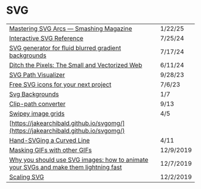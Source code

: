 # SVG

|                                                                                                                                                                                                                                       |           |
| ------------------------------------------------------------------------------------------------------------------------------------------------------------------------------------------------------------------------------------- | --------- |
| [Mastering SVG Arcs — Smashing Magazine](https://www.smashingmagazine.com/2024/12/mastering-svg-arcs/?ref=dailydev)                                                                                                                   | 1/22/25   |
| [Interactive SVG Reference](https://www.fffuel.co/sssvg/?ref=dailydev)                                                                                                                                                                | 7/25/24   |
| [SVG generator for fluid blurred gradient backgrounds](https://api.daily.dev/r/WlG7M0R2X)                                                                                                                                             | 7/17/24   |
| [Ditch the Pixels: The Small and Vectorized Web](https://dev.to/yordiverkroost/ditch-the-pixels-the-small-and-vectorized-web-1f4e)                                                                                                    | 6/11/24   |
| [SVG Path Visualizer](https://svg-path-visualizer.netlify.app/#M140%2020C73%2020%2020%2074%2020%20140c0%20135%20136%20170%20228%20303%2088-132%20229-173%20229-303%200-66-54-120-120-120-48%200-90%2028-109%2069-19-41-60-69-108-69z) | 9/28/23   |
| [Free SVG icons for your next project](https://gomakethings.com/free-svg-icons-for-your-next-project/)                                                                                                                                | 7/6/23    |
| [Svg Backgrounds](https://www.svgbackgrounds.com)                                                                                                                                                                                     | 1/7       |
| [Clip-path converter](https://yoksel.github.io/relative-clip-path/)                                                                                                                                                                   | 9/13      |
| [Swipey image grids](https://www.cassie.codes/posts/swipey-image-grids/)                                                                                                                                                              | 4/5       |
| [https://jakearchibald.github.io/svgomg/](https://jakearchibald.github.io/svgomg/)                                                                                                                                                    |           |
| [Hand-SVGing a Curved Line](https://www.youtube.com/watch?v=pKMLPHfLN7k)                                                                                                                                                              | 4/11      |
| [Masking GIFs with other GIFs](https://css-tricks.com/masking-gifs-with-other-gifs/)                                                                                                                                                  | 12/9/2019 |
| [Why you should use SVG images: how to animate your SVGs and make them lightning fast](https://www.freecodecamp.org/news/a-fresh-perspective-at-why-when-and-how-to-use-svg/)                                                         | 12/7/2019 |
| [Scaling SVG](https://wattenberger.com/guide/scaling-svg)                                                                                                                                                                             | 12/2/2019 |
